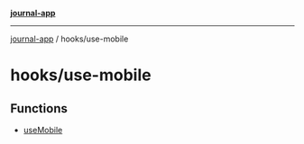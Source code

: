 [**journal-app**](../../README.md)

***

[journal-app](../../modules.md) / hooks/use-mobile

# hooks/use-mobile

## Functions

- [useMobile](functions/useMobile.md)
